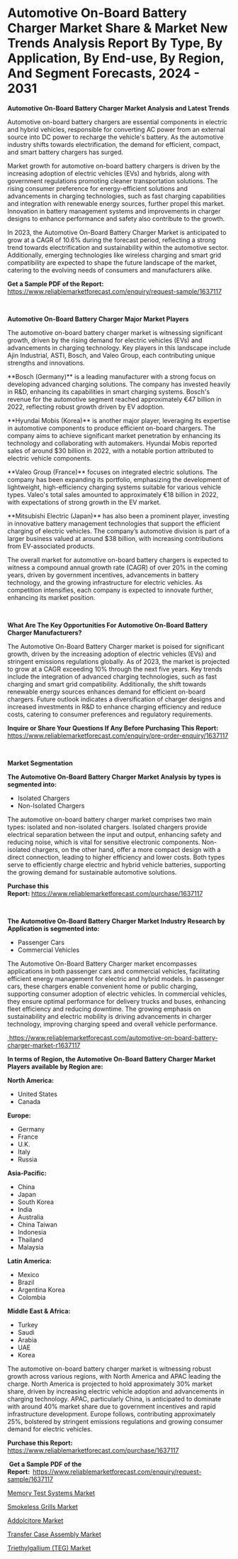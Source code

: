 <p><h1>Automotive On-Board Battery Charger Market Share & Market New Trends Analysis Report By Type, By Application, By End-use, By Region, And Segment Forecasts, 2024 - 2031</h1></p><p><strong>Automotive On-Board Battery Charger Market Analysis and Latest Trends</strong></p>
<p><p>Automotive on-board battery chargers are essential components in electric and hybrid vehicles, responsible for converting AC power from an external source into DC power to recharge the vehicle's battery. As the automotive industry shifts towards electrification, the demand for efficient, compact, and smart battery chargers has surged. </p><p>Market growth for automotive on-board battery chargers is driven by the increasing adoption of electric vehicles (EVs) and hybrids, along with government regulations promoting cleaner transportation solutions. The rising consumer preference for energy-efficient solutions and advancements in charging technologies, such as fast charging capabilities and integration with renewable energy sources, further propel this market. Innovation in battery management systems and improvements in charger designs to enhance performance and safety also contribute to the growth.</p><p>In 2023, the Automotive On-Board Battery Charger Market is anticipated to grow at a CAGR of 10.6% during the forecast period, reflecting a strong trend towards electrification and sustainability within the automotive sector. Additionally, emerging technologies like wireless charging and smart grid compatibility are expected to shape the future landscape of the market, catering to the evolving needs of consumers and manufacturers alike.</p></p>
<p><strong>Get a Sample PDF of the Report:&nbsp;</strong> <a href="https://www.reliablemarketforecast.com/enquiry/request-sample/1637117">https://www.reliablemarketforecast.com/enquiry/request-sample/1637117</a></p>
<p>&nbsp;</p>
<p><strong>Automotive On-Board Battery Charger Major Market Players</strong></p>
<p><p>The automotive on-board battery charger market is witnessing significant growth, driven by the rising demand for electric vehicles (EVs) and advancements in charging technology. Key players in this landscape include Ajin Industrial, ASTI, Bosch, and Valeo Group, each contributing unique strengths and innovations.</p><p>**Bosch (Germany)** is a leading manufacturer with a strong focus on developing advanced charging solutions. The company has invested heavily in R&D, enhancing its capabilities in smart charging systems. Bosch's revenue for the automotive segment reached approximately €47 billion in 2022, reflecting robust growth driven by EV adoption.</p><p>**Hyundai Mobis (Korea)** is another major player, leveraging its expertise in automotive components to produce efficient on-board chargers. The company aims to achieve significant market penetration by enhancing its technology and collaborating with automakers. Hyundai Mobis reported sales of around $30 billion in 2022, with a notable portion attributed to electric vehicle components.</p><p>**Valeo Group (France)** focuses on integrated electric solutions. The company has been expanding its portfolio, emphasizing the development of lightweight, high-efficiency charging systems suitable for various vehicle types. Valeo's total sales amounted to approximately €18 billion in 2022, with expectations of strong growth in the EV market.</p><p>**Mitsubishi Electric (Japan)** has also been a prominent player, investing in innovative battery management technologies that support the efficient charging of electric vehicles. The company’s automotive division is part of a larger business valued at around $38 billion, with increasing contributions from EV-associated products.</p><p>The overall market for automotive on-board battery chargers is expected to witness a compound annual growth rate (CAGR) of over 20% in the coming years, driven by government incentives, advancements in battery technology, and the growing infrastructure for electric vehicles. As competition intensifies, each company is expected to innovate further, enhancing its market position.</p></p>
<p>&nbsp;</p>
<p><strong>What Are The Key Opportunities For Automotive On-Board Battery Charger Manufacturers?</strong></p>
<p><p>The Automotive On-Board Battery Charger market is poised for significant growth, driven by the increasing adoption of electric vehicles (EVs) and stringent emissions regulations globally. As of 2023, the market is projected to grow at a CAGR exceeding 10% through the next five years. Key trends include the integration of advanced charging technologies, such as fast charging and smart grid compatibility. Additionally, the shift towards renewable energy sources enhances demand for efficient on-board chargers. Future outlook indicates a diversification of charger designs and increased investments in R&D to enhance charging efficiency and reduce costs, catering to consumer preferences and regulatory requirements.</p></p>
<p><strong>Inquire or Share Your Questions If Any Before Purchasing This Report:</strong> <a href="https://www.reliablemarketforecast.com/enquiry/pre-order-enquiry/1637117">https://www.reliablemarketforecast.com/enquiry/pre-order-enquiry/1637117</a></p>
<p>&nbsp;</p>
<p><strong>Market Segmentation</strong></p>
<p><strong>The Automotive On-Board Battery Charger Market Analysis by types is segmented into:</strong></p>
<p><ul><li>Isolated Chargers</li><li>Non-Isolated Chargers</li></ul></p>
<p><p>The automotive on-board battery charger market comprises two main types: isolated and non-isolated chargers. Isolated chargers provide electrical separation between the input and output, enhancing safety and reducing noise, which is vital for sensitive electronic components. Non-isolated chargers, on the other hand, offer a more compact design with a direct connection, leading to higher efficiency and lower costs. Both types serve to efficiently charge electric and hybrid vehicle batteries, supporting the growing demand for sustainable automotive solutions.</p></p>
<p><strong>Purchase this Report:&nbsp;</strong><a href="https://www.reliablemarketforecast.com/purchase/1637117">https://www.reliablemarketforecast.com/purchase/1637117</a></p>
<p>&nbsp;</p>
<p><strong>The Automotive On-Board Battery Charger Market Industry Research by Application is segmented into:</strong></p>
<p><ul><li>Passenger Cars</li><li>Commercial Vehicles</li></ul></p>
<p><p>The Automotive On-Board Battery Charger market encompasses applications in both passenger cars and commercial vehicles, facilitating efficient energy management for electric and hybrid models. In passenger cars, these chargers enable convenient home or public charging, supporting consumer adoption of electric vehicles. In commercial vehicles, they ensure optimal performance for delivery trucks and buses, enhancing fleet efficiency and reducing downtime. The growing emphasis on sustainability and electric mobility is driving advancements in charger technology, improving charging speed and overall vehicle performance.</p></p>
<p><a href="https://www.reliablemarketforecast.com/automotive-on-board-battery-charger-market-r1637117">&nbsp;https://www.reliablemarketforecast.com/automotive-on-board-battery-charger-market-r1637117</a></p>
<p><strong>In terms of Region, the Automotive On-Board Battery Charger Market Players available by Region are:</strong></p>
<p>
    <p> <strong> North America: </strong>
        <ul>
            <li>United States</li>
            <li>Canada</li>
        </ul>
        </p> 
    <p> <strong> Europe: </strong>
        <ul>
            <li>Germany</li>
            <li>France</li>
            <li>U.K.</li>
            <li>Italy</li>
            <li>Russia</li>
        </ul>
        </p> 
    <p> <strong> Asia-Pacific: </strong>
        <ul>
            <li>China</li>
            <li>Japan</li>
            <li>South Korea</li>
            <li>India</li>
            <li>Australia</li>
            <li>China Taiwan</li>
            <li>Indonesia</li>
            <li>Thailand</li>
            <li>Malaysia</li>
        </ul>
        </p> 
    <p> <strong> Latin America: </strong>
        <ul>
            <li>Mexico</li>
            <li>Brazil</li>
            <li>Argentina Korea</li>
            <li>Colombia</li>
        </ul>
        </p> 
    <p> <strong> Middle East & Africa: </strong>
        <ul>
            <li>Turkey</li>
            <li>Saudi</li>
            <li>Arabia</li>
            <li>UAE</li>
            <li>Korea</li>
        </ul>
    </p>
    </p>
<p><p>The automotive on-board battery charger market is witnessing robust growth across various regions, with North America and APAC leading the charge. North America is projected to hold approximately 30% market share, driven by increasing electric vehicle adoption and advancements in charging technology. APAC, particularly China, is anticipated to dominate with around 40% market share due to government incentives and rapid infrastructure development. Europe follows, contributing approximately 25%, bolstered by stringent emissions regulations and growing consumer demand for electric vehicles.</p></p>
<p><strong>Purchase this Report: </strong><a href="https://www.reliablemarketforecast.com/purchase/1637117">https://www.reliablemarketforecast.com/purchase/1637117</a></p>
<p>&nbsp;<strong>Get a Sample PDF of the Report:&nbsp;&nbsp;</strong><a href="https://www.reliablemarketforecast.com/enquiry/request-sample/1637117">https://www.reliablemarketforecast.com/enquiry/request-sample/1637117</a></p>
<p><strong></strong></p>
<p><p><a href="https://medium.com/@federicokane65/emerging-market-trends-and-regional-analysis-of-memory-test-systems-market-forecasted-for-period-73bb12e4fb9c?postPublishedType=repub">Memory Test Systems Market</a></p><p><a href="https://issuu.com/reportprime-2/docs/smokeless-grills-market-size-2030.p_481df634680331">Smokeless Grills Market</a></p><p><a href="https://issuu.com/reportprime-2/docs/addolcitore-market-size-2030.pptx_8fd3acbdfc6d2e">Addolcitore Market</a></p><p><a href="https://www.linkedin.com/pulse/transfer-case-assembly-market-research-report-exploring-size-twigf?trackingId=axWnoRnvSTajejTAGDNaww%3D%3D">Transfer Case Assembly Market</a></p><p><a href="https://medium.com/@federicokane65/triethylgallium-teg-market-revolution-2024-2031-market-trends-shaping-the-next-decade-04cba0aeafde?postPublishedType=repub">Triethylgallium (TEG) Market</a></p></p>